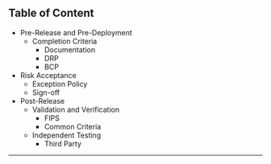 ## Table of Content

- Pre-Release and Pre-Deployment
	- Completion Criteria
		- Documentation
		- DRP
		- BCP
- Risk Acceptance
	- Exception Policy
	- Sign-off
- Post-Release
	- Validation and Verification
		- FIPS
		- Common Criteria
	- Independent Testing
		- Third Party

---


<!--stackedit_data:
eyJoaXN0b3J5IjpbMTQwODk0ODIxOF19
-->